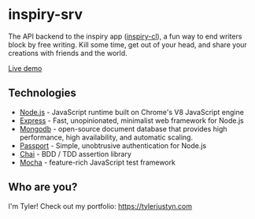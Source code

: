 # inspiry-srv
The API backend to the inspiry app ([inspiry-cl](https://github.com/gotylergo/inspiry-cl)), a fun way to end writers block by free writing. Kill some time, get out of your head, and share your creations with friends and the world.

[Live demo](https://inspiry-svr.herokuapp.com/)
<!-- ![Screenshot]()
![Screenshot]() -->

## Technologies
 - [Node.js](https://nodejs.org/) - JavaScript runtime built on Chrome's V8 JavaScript engine
 - [Express](https://expressjs.com/) - Fast, unopinionated, minimalist web framework for Node.js
 - [Mongodb](https://www.mongodb.com/) - open-source document database that provides high performance, high availability, and automatic scaling.
 - [Passport](https://www.passportjs.org/) - Simple, unobtrusive authentication for Node.js
 - [Chai](https://www.chaijs.com/) - BDD / TDD assertion library
 - [Mocha](https://mochajs.org/) - feature-rich JavaScript test framework

## Who are you?
I'm Tyler! Check out my portfolio: https://tylerjustyn.com
